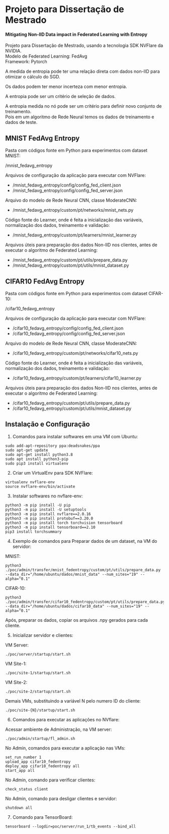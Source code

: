 # Projeto para Dissertação de Mestrado

#### Mitigating Non-IID Data impact in Federated Learning with Entropy

Projeto para Dissertação de Mestrado, usando a tecnologia SDK NVFlare da NVIDIA.
<br>Modelo de Federated Learning: FedAvg
<br>Framework: Pytorch

A medida de entropia pode ter uma relação direta com dados non-IID para otimizar o cálculo do SGD.

Os dados podem ter menor incerteza com menor entropia.

A entropia pode ser um critério de seleção de dados.

A entropia medida no nó pode ser um critério para definir novo conjunto de treinamento.
<br>Pois em um algoritmo de Rede Neural temos os dados de treinamento e dados de teste.


## MNIST FedAvg Entropy

Pasta com códigos fonte em Python para experimentos com dataset MNIST:

/mnist_fedavg_entropy

Arquivos de configuração da aplicação para executar com NVFlare:

- /mnist_fedavg_entropy/config/config_fed_client.json
- /mnist_fedavg_entropy/config/config_fed_server.json

Arquivo do modelo de Rede Neural CNN, classe ModerateCNN:

- /mnist_fedavg_entropy/custom/pt/networks/mnist_nets.py

Código fonte do Learner, onde é feita a inicialização das variáveis, normalização dos dados, treinamento e validação:

- /mnist_fedavg_entropy/custom/pt/learners/mnist_learner.py

Arquivos úteis para preparação dos dados Non-IID nos clientes, antes de executar o algoritmo de Federated Learning:

- /mnist_fedavg_entropy/custom/pt/utils/prepare_data.py
- /mnist_fedavg_entropy/custom/pt/utils/mnist_dataset.py


## CIFAR10 FedAvg Entropy

Pasta com códigos fonte em Python para experimentos com dataset CIFAR-10:

/cifar10_fedavg_entropy

Arquivos de configuração da aplicação para executar com NVFlare:

- /cifar10_fedavg_entropy/config/config_fed_client.json
- /cifar10_fedavg_entropy/config/config_fed_server.json

Arquivo do modelo de Rede Neural CNN, classe ModerateCNN:

- /cifar10_fedavg_entropy/custom/pt/networks/cifar10_nets.py

Código fonte do Learner, onde é feita a inicialização das variáveis, normalização dos dados, treinamento e validação:

- /cifar10_fedavg_entropy/custom/pt/learners/cifar10_learner.py

Arquivos úteis para preparação dos dados Non-IID nos clientes, antes de executar o algoritmo de Federated Learning:

- /cifar10_fedavg_entropy/custom/pt/utils/prepare_data.py
- /cifar10_fedavg_entropy/custom/pt/utils/mnist_dataset.py

## Instalação e Configuração

1. Comandos para instalar softwares em uma VM com Ubuntu:

```
sudo add-apt-repository ppa:deadsnakes/ppa
sudo apt-get update
sudo apt-get install python3.8
sudo apt install python3-pip
sudo pip3 install virtualenv
```

2. Criar um VirtualEnv para SDK NVFlare:

```
virtualenv nvflare-env
source nvflare-env/bin/activate
```

3. Instalar softwares no nvflare-env:

```
python3 -m pip install -U pip
python3 -m pip install -U setuptools
python3 -m pip install nvflare==2.0.16
python3 -m pip install protobuf==3.20.0
python3 -m pip install torch torchvision tensorboard
python3 -m pip install tensorboard==2.10
pip3 install torchsummary
```

4. Exemplo de comandos para Preparar dados de um dataset, na VM do servidor:

MNIST:
```
python3 ./poc/admin/transfer/mnist_fedentropy/custom/pt/utils/prepare_data.py --data_dir="/home/ubuntu/dados/mnist_data" --num_sites="19" --alpha="0.1"
```

CIFAR-10:
```
python3 ./poc/admin/transfer/cifar10_fedentropy/custom/pt/utils/prepare_data.py --data_dir="/home/ubuntu/dados/cifar10_data" --num_sites="19" --alpha="0.1"
```

Após, preparar os dados, copiar os arquivos .npy gerados para cada cliente.

5. Inicializar servidor e clientes:

VM Server:

```
./poc/server/startup/start.sh
```

VM Site-1:

```
./poc/site-1/startup/start.sh
```

VM Site-2:

```
./poc/site-2/startup/start.sh
```

Demais VMs, substituindo a variável N pelo numero ID do cliente:

```
./poc/site-{N}/startup/start.sh
```

6. Comandos para executar as aplicações no NVflare:

Acessar ambiente de Administração, na VM server:

```
./poc/admin/startup/fl_admin.sh
```

No Admin, comandos para executar a aplicação nas VMs:

```
set_run_number 1
upload_app cifar10_fedentropy
deploy_app cifar10_fedentropy all
start_app all
```

No Admin, comando para verificar clientes:

```
check_status client
```

No Admin, comando para desligar clientes e servidor:

```
shutdown all
```

7. Comando para TensorBoard:

```
tensorboard --logdir=poc/server/run_1/tb_events --bind_all
```